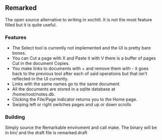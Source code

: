 ## Remarked
The open source alternative to writing in xochitl. 
It is not the most feature filled but it is quite useful.

### Features
- The Select tool is currently not implemented and the UI is pretty bare bones.
- You can Cut a page with X and Paste it with V there is a buffer of pages Cut in the document Copies.
- You make links to documents with + and remove them with - it goes back to the previous tool after each of said operations but that isn't reflected in the UI currently.
- Links with the same names go to the same document.
- All the documents are stored in a sqlite database at /home/root/notes.db.
- Clicking the File/Page indicator returns you to the Home page.
- Swiping left or right switches pages and up or down scrolls

### Building
Simply source the Remarkable enviroment and call make. The binary will be in bin/ and the draft file is remarked.draft
